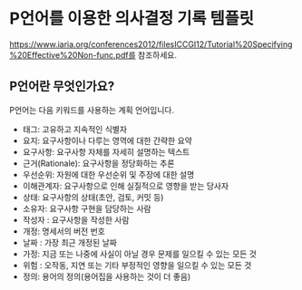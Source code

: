 # P언어를 이용한 의사결정 기록 템플릿

https://www.iaria.org/conferences2012/filesICCGI12/Tutorial%20Specifying%20Effective%20Non-func.pdf를 참조하세요.

## P언어란 무엇인가요?

P언어는 다음 키워드를 사용하는 계획 언어입니다.

* 태그: 고유하고 지속적인 식별자
* 요지: 요구사항이나 다루는 영역에 대한 간략한 요약
* 요구사항: 요구사항 자체를 자세히 설명하는 텍스트
* 근거(Rationale): 요구사항을 정당화하는 추론
* 우선순위: 자원에 대한 우선순위 및 주장에 대한 설명
* 이해관계자: 요구사항으로 인해 실질적으로 영향을 받는 당사자
* 상태: 요구사항의 상태(초안, 검토, 커밋 등)
* 소유자: 요구사항 구현을 담당하는 사람
* 작성자 : 요구사항을 작성한 사람
* 개정: 명세서의 버전 번호
* 날짜 : 가장 최근 개정된 날짜
* 가정: 지금 또는 나중에 사실이 아닐 경우 문제를 일으킬 수 있는 모든 것
* 위험 : 오작동, 지연 또는 기타 부정적인 영향을 일으킬 수 있는 모든 것
* 정의: 용어의 정의(용어집을 사용하는 것이 더 좋음)
